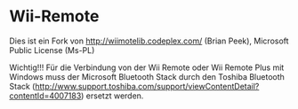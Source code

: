 # Wii-Remote
Dies ist ein Fork von http://wiimotelib.codeplex.com/ (Brian Peek), Microsoft Public License (Ms-PL)

Wichtig!!! Für die Verbindung von der Wii Remote oder Wii Remote Plus mit Windows muss der Microsoft Bluetooth Stack durch den 
Toshiba Bluetooth Stack (http://www.support.toshiba.com/support/viewContentDetail?contentId=4007183) ersetzt werden.
